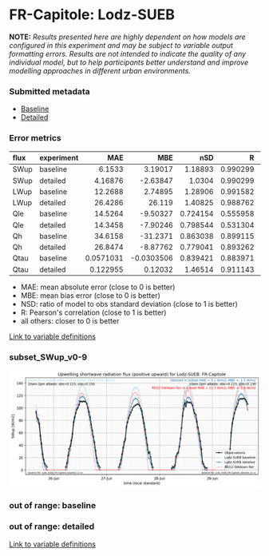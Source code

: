 # FR-Capitole: Lodz-SUEB

**NOTE:** *Results presented here are highly dependent on how models are configured in this experiment and may be subject to variable output formatting errors. Results are not intended to indicate the quality of any individual model, but to help participants better understand and improve modelling approaches in different urban environments.*

### Submitted metadata

- [Baseline](Lodz-SUEB_FR-Capitole_baseline_attrs.md)
- [Detailed](Lodz-SUEB_FR-Capitole_detailed_attrs.md)

### Error metrics

| flux   | experiment   |        MAE |         MBE |      nSD |        R |        5th |       95th |      RMSE |    cRMSE |       AMBE |     1-nSD |        1-R |   nSkewness |   nKurtosis |   Overlap |
|:-------|:-------------|-----------:|------------:|---------:|---------:|-----------:|-----------:|----------:|---------:|-----------:|----------:|-----------:|------------:|------------:|----------:|
| SWup   | baseline     |  6.1533    |   3.19017   | 1.18893  | 0.990299 |  2.6668    | 17.9569    |  8.71681  | 0.242403 |  3.19017   | 0.188926  | 0.00970059 |   0.13836   |   0.239241  |  0.173078 |
| SWup   | detailed     |  4.16876   |  -2.63847   | 1.0304   | 0.990299 |  2.7161    |  1.58537   |  5.51225  | 0.144621 |  2.63847   | 0.0304025 | 0.00970059 |   0.13836   |   0.23924   |  0.145262 |
| LWup   | baseline     | 12.2688    |   2.74895   | 1.28906  | 0.991582 | 15.4677    | 38.7883    | 17.2934   | 0.324439 |  2.74895   | 0.289062  | 0.00841818 |   0.140701  |   1.2077    |  0.114505 |
| LWup   | detailed     | 26.4286    |  26.119     | 1.40825  | 0.988762 |  5.07022   | 78.5766    | 35.0918   | 0.445335 | 26.119     | 0.408254  | 0.0112378  |   0.3039    |   2.34627   |  0.130366 |
| Qle    | baseline     | 14.5264    |  -9.50327   | 0.724154 | 0.555958 |  5.3996    | 19.8371    | 19.9237   | 0.848057 |  9.50327   | 0.275847  | 0.444042   |   1.79812   |   9.73064   |  0.482012 |
| Qle    | detailed     | 14.3458    |  -7.90246   | 0.798544 | 0.531304 |  5.5286    | 16.3178    | 19.9727   | 0.888332 |  7.90246   | 0.201457  | 0.468696   |   1.92859   |  11.1616    |  0.47997  |
| Qh     | baseline     | 34.6158    | -31.2371    | 0.863038 | 0.899115 |  5.6953    | 45.9864    | 47.7377   | 0.439196 | 31.2371    | 0.136962  | 0.100885   |   0.152161  |   0.181142  |  0.350802 |
| Qh     | detailed     | 26.8474    |  -8.87762   | 0.779041 | 0.893262 | 14.0215    | 44.0851    | 39.1428   | 0.46382  |  8.87762   | 0.220959  | 0.106738   |   0.0469987 |   0.0695742 |  0.162811 |
| Qtau   | baseline     |  0.0571031 |  -0.0303506 | 0.839421 | 0.883971 |  0.0113865 |  0.0855081 |  0.089863 | 0.469659 |  0.0303506 | 0.16058   | 0.116029   |   0.0970489 |   0.238322  |  0.076983 |
| Qtau   | detailed     |  0.122955  |   0.12032   | 1.46514  | 0.911143 |  0.0315458 |  0.285773  |  0.173029 | 0.690459 |  0.12032   | 0.46514   | 0.0888573  |   0.0789769 |   0.184059  |  0.228193 |

 - MAE: mean absolute error (close to 0 is better)
 - MBE: mean bias error (close to 0 is better)
 - NSD: ratio of model to obs standard deviation (close to 1 is better)
 - R: Pearson's correlation (close to 1 is better)
 - all others: closer to 0 is better

[Link to variable definitions](../modelattrs/variable_definitions.md)

### <a name="subset_swup_v0-9"></a>subset_SWup_v0-9
[![Lodz-SUEB_FR-Capitole_subset_SWup_v0-9.png](Lodz-SUEB_FR-Capitole_subset_SWup_v0-9.png)](Lodz-SUEB_FR-Capitole_subset_SWup_v0-9.png)

### out of range: baseline


### out of range: detailed



[Link to variable definitions](../modelattrs/variable_definitions.md)

